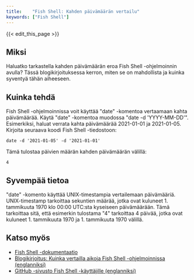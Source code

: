 ```yaml
---
title:    "Fish Shell: Kahden päivämäärän vertailu"
keywords: ["Fish Shell"]
---
```


{{< edit_this_page >}}

## Miksi
Haluatko tarkastella kahden päivämäärän eroa Fish Shell -ohjelmoinnin avulla? Tässä blogikirjoituksessa kerron, miten se on mahdollista ja kuinka syventyä tähän aiheeseen.

## Kuinka tehdä
Fish Shell -ohjelmoinnissa voit käyttää "date" -komentoa vertaamaan kahta päivämäärää. Käytä "date" -komentoa muodossa "date -d 'YYYY-MM-DD'". Esimerkiksi, haluat verrata kahta päivämäärää 2021-01-01 ja 2021-01-05. Kirjoita seuraava koodi Fish Shell -tiedostoon:

```Fish Shell
date -d '2021-01-05' -d '2021-01-01'
```

Tämä tulostaa päivien määrän kahden päivämäärän välillä:

```Fish Shell
4
```

## Syvempää tietoa
"date" -komento käyttää UNIX-timestampia vertailemaan päivämääriä. UNIX-timestamp tarkoittaa sekuntien määrää, jotka ovat kuluneet 1. tammikuuta 1970 klo 00:00 UTC:sta kyseiseen päivämäärään. Tämä tarkoittaa sitä, että esimerkin tulostama "4" tarkoittaa 4 päivää, jotka ovat kuluneet 1. tammikuuta 1970 ja 1. tammikuuta 1970 välillä.

## Katso myös
- [Fish Shell -dokumentaatio](https://fishshell.com/docs/current/cmds/date.html)
- [Blogikirjoitus: Kuinka vertailla aikoja Fish Shell -ohjelmoinnissa (englanniksi)](https://example.com/blog/comparing-dates-fish-shell)
- [GitHub -sivusto Fish Shell -käyttäjille (englanniksi)](https://github.com/fish-shell/fish-shell)